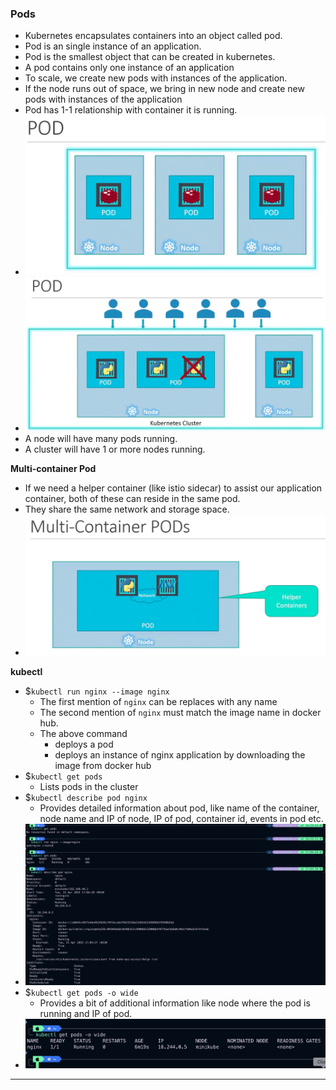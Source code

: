 ### Pods

- Kubernetes encapsulates containers into an object called pod.
- Pod is an single instance of an application.
- Pod is the smallest object that can be created in kubernetes.
- A pod contains only one instance of an application
- To scale, we create new pods with instances of the application.
- If the node runs out of space, we bring in new node and create new pods with instances of the application
- Pod has 1-1 relationship with container it is running.
- ![pod-1.png](Attachments/pod-1.png)
- ![pod-2.png](Attachments/pod-2.png)
- A node will have many pods running.
- A cluster will have 1 or more nodes running.

**Multi-container Pod**
- If we need a helper container (like istio sidecar) to assist our application container, both of these can reside in the same pod.
- They share the same network and storage space.
- ![multicontainerpod.png](Attachments/multicontainerpod.png)

**kubectl**
- $`kubectl run nginx --image nginx`
	- The first mention of `nginx` can be replaces with any name
	- The second mention of `nginx` must match the image name in docker hub.
	- The above command
		- deploys a pod
		- deploys an instance of nginx application by downloading the image from docker hub
- $`kubectl get pods`
	- Lists pods in the cluster
- $`kubectl describe pod nginx`
	- Provides detailed information about pod, like name of the container, node name and IP of node, IP of pod, container id, events in pod etc.
- ![kubectlrungetpodsdescribepod.png](Attachments/kubectlrungetpodsdescribepod.png)
- $`kubectl get pods -o wide`
	- Provides a bit of additional information like node where the pod is running and IP of pod.
- ![kubectlgetpodswide.png](Attachments/kubectlgetpodswide.png)


---
